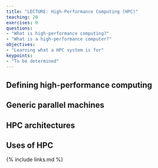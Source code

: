 ```yaml
---
title: "LECTURE: High-Performance Computing (HPC)"
teaching: 20
exercises: 0
questions:
- "What is high-performance computing?"
- "What is a high-performance computer?"
objectives:
- "Learning what a HPC system is for"
keypoints:
- "To be determined"
---
```


## Defining high-performance computing

## Generic parallel machines

## HPC architectures

## Uses of HPC

{% include links.md %}

